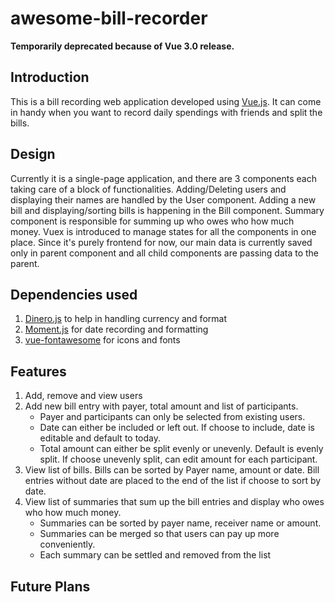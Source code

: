 # awesome-bill-recorder

**Temporarily deprecated because of Vue 3.0 release.**

## Introduction

This is a bill recording web application developed using [Vue.js](https://vuejs.org/index.html). It can come in handy when you want to record daily spendings with friends and split the bills.

## Design

Currently it is a single-page application, and there are 3 components each taking care of a block of functionalities. Adding/Deleting users and displaying their names are handled by the User component. Adding a new bill and displaying/sorting bills is happening in the Bill component. Summary component is responsible for summing up who owes who how much money.
Vuex is introduced to manage states for all the components in one place.
Since it's purely frontend for now, our main data is currently saved only in parent component and all child components are passing data to the parent.

## Dependencies used

1. [Dinero.js](https://dinerojs.com/) to help in handling currency and format
2. [Moment.js](https://momentjs.com/) for date recording and formatting
3. [vue-fontawesome](https://github.com/FortAwesome/vue-fontawesome) for icons and fonts

## Features

1. Add, remove and view users
2. Add new bill entry with payer, total amount and list of participants.
    - Payer and participants can only be selected from existing users.
    - Date can either be included or left out. If choose to include, date is editable and default to today.
    - Total amount can either be split evenly or unevenly. Default is evenly split. If choose unevenly split, can edit amount for each participant.
3. View list of bills. Bills can be sorted by Payer name, amount or date. Bill entries without date are placed to the end of the list if choose to sort by date.
4. View list of summaries that sum up the bill entries and display who owes who how much money.
    - Summaries can be sorted by payer name, receiver name or amount.
    - Summaries can be merged so that users can pay up more conveniently.
    - Each summary can be settled and removed from the list

## Future Plans
